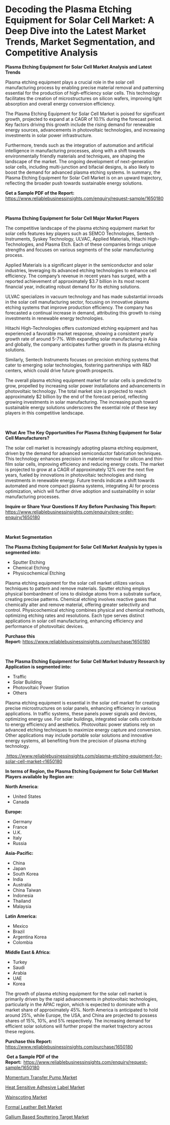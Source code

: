 <p><h1>Decoding the Plasma Etching Equipment for Solar Cell Market: A Deep Dive into the Latest Market Trends, Market Segmentation, and Competitive Analysis</h1></p><p><strong>Plasma Etching Equipment for Solar Cell Market Analysis and Latest Trends</strong></p>
<p><p>Plasma etching equipment plays a crucial role in the solar cell manufacturing process by enabling precise material removal and patterning essential for the production of high-efficiency solar cells. This technology facilitates the creation of microstructures on silicon wafers, improving light absorption and overall energy conversion efficiency. </p><p>The Plasma Etching Equipment for Solar Cell Market is poised for significant growth, projected to expand at a CAGR of 10.1% during the forecast period. Key factors driving this growth include the rising demand for renewable energy sources, advancements in photovoltaic technologies, and increasing investments in solar power infrastructure. </p><p>Furthermore, trends such as the integration of automation and artificial intelligence in manufacturing processes, along with a shift towards environmentally friendly materials and techniques, are shaping the landscape of the market. The ongoing development of next-generation solar cells, including multi-junction and bifacial designs, is also likely to boost the demand for advanced plasma etching systems. In summary, the Plasma Etching Equipment for Solar Cell Market is on an upward trajectory, reflecting the broader push towards sustainable energy solutions.</p></p>
<p><strong>Get a Sample PDF of the Report:&nbsp;</strong> <a href="https://www.reliablebusinessinsights.com/enquiry/request-sample/1650180?utm_campaign=48&utm_medium=2&utm_source=Github&utm_content=ia&utm_term=26092024&utm_id=plasma-etching-equipment-for-solar-cell">https://www.reliablebusinessinsights.com/enquiry/request-sample/1650180</a></p>
<p>&nbsp;</p>
<p><strong>Plasma Etching Equipment for Solar Cell Major Market Players</strong></p>
<p><p>The competitive landscape of the plasma etching equipment market for solar cells features key players such as SEMCO Technologies, Sentech Instruments, Syskey Technology, ULVAC, Applied Materials, Hitachi High-Technologies, and Plasma Etch. Each of these companies brings unique strengths and focuses on various segments of the solar manufacturing process.</p><p>Applied Materials is a significant player in the semiconductor and solar industries, leveraging its advanced etching technologies to enhance cell efficiency. The company’s revenue in recent years has surged, with a reported achievement of approximately $3.7 billion in its most recent financial year, indicating robust demand for its etching solutions.</p><p>ULVAC specializes in vacuum technology and has made substantial inroads in the solar cell manufacturing sector, focusing on innovative plasma etching systems that improve production efficiency. The company has forecasted a continual increase in demand, attributing this growth to rising investments in renewable energy technologies.</p><p>Hitachi High-Technologies offers customized etching equipment and has experienced a favorable market response, showing a consistent yearly growth rate of around 5-7%. With expanding solar manufacturing in Asia and globally, the company anticipates further growth in its plasma etching solutions.</p><p>Similarly, Sentech Instruments focuses on precision etching systems that cater to emerging solar technologies, fostering partnerships with R&D centers, which could drive future growth prospects.</p><p>The overall plasma etching equipment market for solar cells is predicted to grow, propelled by increasing solar power installations and advancements in photovoltaic technology. The total market size is projected to reach approximately $2 billion by the end of the forecast period, reflecting growing investments in solar manufacturing. The increasing push toward sustainable energy solutions underscores the essential role of these key players in this competitive landscape.</p></p>
<p>&nbsp;</p>
<p><strong>What Are The Key Opportunities For Plasma Etching Equipment for Solar Cell Manufacturers?</strong></p>
<p><p>The solar cell market is increasingly adopting plasma etching equipment, driven by the demand for advanced semiconductor fabrication techniques. This technology enhances precision in material removal for silicon and thin-film solar cells, improving efficiency and reducing energy costs. The market is projected to grow at a CAGR of approximately 12% over the next five years, fueled by innovations in photovoltaic technologies and rising investments in renewable energy. Future trends indicate a shift towards automated and more compact plasma systems, integrating AI for process optimization, which will further drive adoption and sustainability in solar manufacturing processes.</p></p>
<p><strong>Inquire or Share Your Questions If Any Before Purchasing This Report:</strong> <a href="https://www.reliablebusinessinsights.com/enquiry/pre-order-enquiry/1650180?utm_campaign=48&utm_medium=2&utm_source=Github&utm_content=ia&utm_term=26092024&utm_id=plasma-etching-equipment-for-solar-cell">https://www.reliablebusinessinsights.com/enquiry/pre-order-enquiry/1650180</a></p>
<p>&nbsp;</p>
<p><strong>Market Segmentation</strong></p>
<p><strong>The Plasma Etching Equipment for Solar Cell Market Analysis by types is segmented into:</strong></p>
<p><ul><li>Sputter Etching</li><li>Chemical Etching</li><li>Physicochemical Etching</li></ul></p>
<p><p>Plasma etching equipment for the solar cell market utilizes various techniques to pattern and remove materials. Sputter etching employs physical bombardment of ions to dislodge atoms from a substrate surface, creating precise patterns. Chemical etching involves reactive gases that chemically alter and remove material, offering greater selectivity and control. Physicochemical etching combines physical and chemical methods, optimizing etching rates and resolutions. Each type serves distinct applications in solar cell manufacturing, enhancing efficiency and performance of photovoltaic devices.</p></p>
<p><strong>Purchase this Report:&nbsp;</strong><a href="https://www.reliablebusinessinsights.com/purchase/1650180?utm_campaign=48&utm_medium=2&utm_source=Github&utm_content=ia&utm_term=26092024&utm_id=plasma-etching-equipment-for-solar-cell">https://www.reliablebusinessinsights.com/purchase/1650180</a></p>
<p>&nbsp;</p>
<p><strong>The Plasma Etching Equipment for Solar Cell Market Industry Research by Application is segmented into:</strong></p>
<p><ul><li>Traffic</li><li>Solar Building</li><li>Photovoltaic Power Station</li><li>Others</li></ul></p>
<p><p>Plasma etching equipment is essential in the solar cell market for creating precise microstructures on solar panels, enhancing efficiency in various applications. In traffic systems, these panels power signals and devices, optimizing energy use. For solar buildings, integrated solar cells contribute to energy efficiency and aesthetics. Photovoltaic power stations rely on advanced etching techniques to maximize energy capture and conversion. Other applications may include portable solar solutions and innovative energy systems, all benefiting from the precision of plasma etching technology.</p></p>
<p><a href="https://www.reliablebusinessinsights.com/plasma-etching-equipment-for-solar-cell-market-r1650180?utm_campaign=48&utm_medium=2&utm_source=Github&utm_content=ia&utm_term=26092024&utm_id=plasma-etching-equipment-for-solar-cell">&nbsp;https://www.reliablebusinessinsights.com/plasma-etching-equipment-for-solar-cell-market-r1650180</a></p>
<p><strong>In terms of Region, the Plasma Etching Equipment for Solar Cell Market Players available by Region are:</strong></p>
<p>
    <p> <strong> North America: </strong>
        <ul>
            <li>United States</li>
            <li>Canada</li>
        </ul>
        </p> 
    <p> <strong> Europe: </strong>
        <ul>
            <li>Germany</li>
            <li>France</li>
            <li>U.K.</li>
            <li>Italy</li>
            <li>Russia</li>
        </ul>
        </p> 
    <p> <strong> Asia-Pacific: </strong>
        <ul>
            <li>China</li>
            <li>Japan</li>
            <li>South Korea</li>
            <li>India</li>
            <li>Australia</li>
            <li>China Taiwan</li>
            <li>Indonesia</li>
            <li>Thailand</li>
            <li>Malaysia</li>
        </ul>
        </p> 
    <p> <strong> Latin America: </strong>
        <ul>
            <li>Mexico</li>
            <li>Brazil</li>
            <li>Argentina Korea</li>
            <li>Colombia</li>
        </ul>
        </p> 
    <p> <strong> Middle East & Africa: </strong>
        <ul>
            <li>Turkey</li>
            <li>Saudi</li>
            <li>Arabia</li>
            <li>UAE</li>
            <li>Korea</li>
        </ul>
    </p>
    </p>
<p><p>The growth of plasma etching equipment for the solar cell market is primarily driven by the rapid advancements in photovoltaic technologies, particularly in the APAC region, which is expected to dominate with a market share of approximately 45%. North America is anticipated to hold around 25%, while Europe, the USA, and China are projected to possess shares of 15%, 10%, and 5% respectively. The increasing demand for efficient solar solutions will further propel the market trajectory across these regions.</p></p>
<p><strong>Purchase this Report: </strong><a href="https://www.reliablebusinessinsights.com/purchase/1650180?utm_campaign=48&utm_medium=2&utm_source=Github&utm_content=ia&utm_term=26092024&utm_id=plasma-etching-equipment-for-solar-cell">https://www.reliablebusinessinsights.com/purchase/1650180</a></p>
<p>&nbsp;<strong>Get a Sample PDF of the Report:&nbsp;&nbsp;</strong><a href="https://www.reliablebusinessinsights.com/enquiry/request-sample/1650180?utm_campaign=48&utm_medium=2&utm_source=Github&utm_content=ia&utm_term=26092024&utm_id=plasma-etching-equipment-for-solar-cell">https://www.reliablebusinessinsights.com/enquiry/request-sample/1650180</a></p>
<p><strong></strong></p>
<p><p><a href="https://www.linkedin.com/pulse/global-momentum-transfer-pump-market-size-expected-experience-siswf?trackingId=AcLki1RGQp6o%2F6bzWDKnhg%3D%3D&utm_campaign=48&utm_medium=2&utm_source=Github&utm_content=ia&utm_term=26092024&utm_id=plasma-etching-equipment-for-solar-cell">Momentum Transfer Pump Market</a></p><p><a href="https://github.com/WayneGriffin411/Market-Research-Report-List-1/blob/main/heat-sensitive-adhesive-label-market.md?utm_campaign=48&utm_medium=2&utm_source=Github&utm_content=ia&utm_term=26092024&utm_id=plasma-etching-equipment-for-solar-cell">Heat Sensitive Adhesive Label Market</a></p><p><a href="https://www.linkedin.com/pulse/wainscoting-market-global-share-ranking-overall-sales-demand-ilcme?trackingId=tUbt4g94Rg%2BeRITohz%2Bm5g%3D%3D&utm_campaign=48&utm_medium=2&utm_source=Github&utm_content=ia&utm_term=26092024&utm_id=plasma-etching-equipment-for-solar-cell">Wainscoting Market</a></p><p><a href="https://issuu.com/reportprime-2/docs/formal-leather-belt-market-size-203_318fd0947e8cb1?utm_campaign=48&utm_medium=2&utm_source=Github&utm_content=ia&utm_term=26092024&utm_id=plasma-etching-equipment-for-solar-cell">Formal Leather Belt Market</a></p><p><a href="https://github.com/lambertr3e8v/Market-Research-Report-List-1/blob/main/gallium-based-sputtering-target-market.md?utm_campaign=48&utm_medium=2&utm_source=Github&utm_content=ia&utm_term=26092024&utm_id=plasma-etching-equipment-for-solar-cell">Gallium Based Sputtering Target Market</a></p></p>